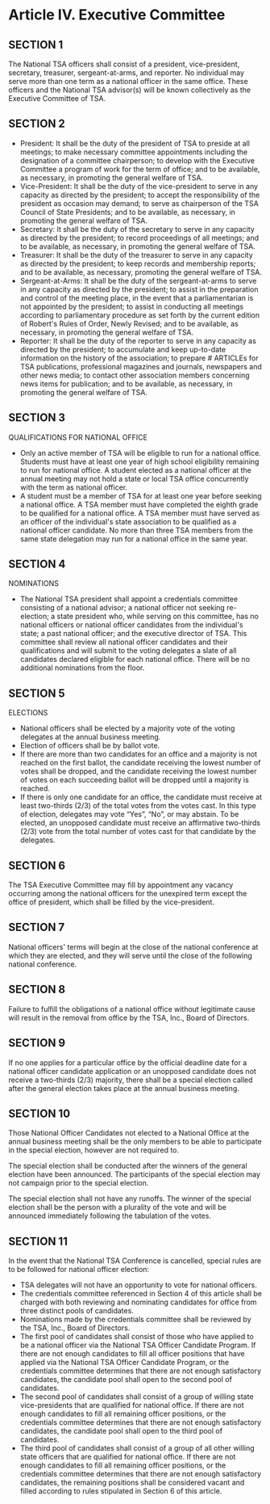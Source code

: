 # Article IV. Executive Committee

## SECTION 1

The National TSA officers shall consist of a president, vice-president, secretary, treasurer, sergeant-at-arms, and reporter. No individual may serve more than one term as a national officer in the same office. These officers and the National TSA advisor\(s\) will be known collectively as the Executive Committee of TSA.

## SECTION 2

* President: It shall be the duty of the president of TSA to preside at all meetings; to make necessary committee appointments including the designation of a committee chairperson; to develop with the Executive Committee a program of work for the term of office; and to be available, as necessary, in promoting the general welfare of TSA.
* Vice-President: It shall be the duty of the vice-president to serve in any capacity as directed by the president; to accept the responsibility of the president as occasion may demand; to serve as chairperson of the TSA Council of State Presidents; and to be available, as necessary, in promoting the general welfare of TSA.
* Secretary: It shall be the duty of the secretary to serve in any capacity as directed by the president; to record proceedings of all meetings; and to be available, as necessary, in promoting the general welfare of TSA.
* Treasurer: It shall be the duty of the treasurer to serve in any capacity as directed by the president; to keep records and membership reports; and to be available, as necessary, promoting the general welfare of TSA.
* Sergeant-at-Arms: It shall be the duty of the sergeant-at-arms to serve in any capacity as directed by the president; to assist in the preparation and control of the meeting place, in the event that a parliamentarian is not appointed by the president; to assist in conducting all meetings according to parliamentary procedure as set forth by the current edition of Robert's Rules of Order, Newly Revised; and to be available, as necessary, in promoting the general welfare of TSA.
* Reporter: It shall be the duty of the reporter to serve in any capacity as directed by the president; to accumulate and keep up-to-date information on the history of the association; to prepare \# ARTICLEs for TSA publications, professional magazines and journals, newspapers and other news media; to contact other association members concerning news items for publication; and to be available, as necessary, in promoting the general welfare of TSA.

## SECTION 3

QUALIFICATIONS FOR NATIONAL OFFICE

* Only an active member of TSA will be eligible to run for a national office. Students must have at least one year of high school eligibility remaining to run for national office. A student elected as a national officer at the annual meeting may not hold a state or local TSA office concurrently with the term as national officer.
* A student must be a member of TSA for at least one year before seeking a national office. A TSA member must have completed the eighth grade to be qualified for a national office. A TSA member must have served as an officer of the individual's state association to be qualified as a national officer candidate. No more than three TSA members from the same state delegation may run for a national office in the same year.

## SECTION 4

NOMINATIONS

* The National TSA president shall appoint a credentials committee consisting of a national advisor; a national officer not seeking re-election; a state president who, while serving on this committee, has no national officers or national officer candidates from the individual's state; a past national officer; and the executive director of TSA. This committee shall review all national officer candidates and their qualifications and will submit to the voting delegates a slate of all candidates declared eligible for each national office. There will be no additional nominations from the floor.

## SECTION 5

ELECTIONS

* National officers shall be elected by a majority vote of the voting delegates at the annual business meeting.
* Election of officers shall be by ballot vote.
* If there are more than two candidates for an office and a majority is not reached on the first ballot, the candidate receiving the lowest number of votes shall be dropped, and the candidate receiving the lowest number of votes on each succeeding ballot will be dropped until a majority is reached.
* If there is only one candidate for an office, the candidate must receive at least two-thirds \(2/3\) of the total votes from the votes cast. In this type of election, delegates may vote “Yes”, “No”, or may abstain. To be elected, an unopposed candidate must receive an affirmative two-thirds \(2/3\) vote from the total number of votes cast for that candidate by the delegates.

## SECTION 6

The TSA Executive Committee may fill by appointment any vacancy occurring among the national officers for the unexpired term except the office of president, which shall be filled by the vice-president.

## SECTION 7

National officers' terms will begin at the close of the national conference at which they are elected, and they will serve until the close of the following national conference.

## SECTION 8

Failure to fulfill the obligations of a national office without legitimate cause will result in the removal from office by the TSA, Inc., Board of Directors.

## SECTION 9

If no one applies for a particular office by the official deadline date for a national officer candidate application or an unopposed candidate does not receive a two-thirds \(2/3\) majority, there shall be a special election called after the general election takes place at the annual business meeting.

## SECTION 10

Those National Officer Candidates not elected to a National Office at the annual business meeting shall be the only members to be able to participate in the special election, however are not required to.

The special election shall be conducted after the winners of the general election have been announced. The participants of the special election may not campaign prior to the special election.

The special election shall not have any runoffs. The winner of the special election shall be the person with a plurality of the vote and will be announced immediately following the tabulation of the votes.

## SECTION 11

In the event that the National TSA Conference is cancelled, special rules are to be followed for national officer election:

* TSA delegates will not have an opportunity to vote for national officers.
* The credentials committee referenced in Section 4 of this article shall be charged with both reviewing and nominating candidates for office from three distinct pools of candidates.
* Nominations made by the credentials committee shall be reviewed by the TSA, Inc., Board of Directors.
* The first pool of candidates shall consist of those who have applied to be a national officer via the National TSA Officer Candidate Program. If there are not enough candidates to fill all officer positions that have applied via the National TSA Officer Candidate Program, or the credentials committee determines that there are not enough satisfactory candidates, the candidate pool shall open to the second pool of candidates.
* The second pool of candidates shall consist of a group of willing state vice-presidents that are qualified for national office. If there are not enough candidates to fill all remaining officer positions, or the credentials committee determines that there are not enough satisfactory candidates, the candidate pool shall open to the third pool of candidates.
* The third pool of candidates shall consist of a group of all other willing state officers that are qualified for national office. If there are not enough candidates to fill all remaining officer positions, or the credentials committee determines that there are not enough satisfactory candidates, the remaining positions shall be considered vacant and filled according to rules stipulated in Section 6 of this article.

